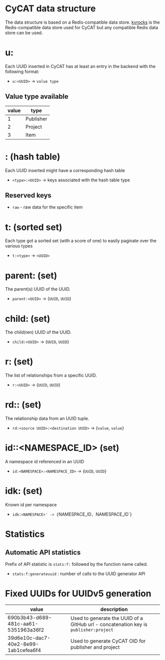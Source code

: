 # CyCAT data structure

The data structure is based on a Redis-compatible data store. [kvrocks](https://github.com/bitleak/kvrocks) is the Redis-compatible data store used for CyCAT
but any compatible Redis data store can be used.

# u:<UUID>

Each UUID inserted in CyCAT has at least an entry in the backend with the following format:

- `u:<UUID>` -> `value type`

## Value type available

|value|type|
|-----|-----------------------------------------|
| 1   | Publisher                               |
| 2   | Project                                 |
| 3   | Item                                    |

# <TYPE INT>:<UUID> (hash table)

Each UUID inserted might have a corresponding hash table

- `<type>:<UUID>` -> keys associated with the hash table type

## Reserved keys

- `raw` - raw data for the specific item

# t:<TYPE INT> (sorted set)

Each type got a sorted set (with a score of one) to easily paginate over the various types

- `t:<type>` -> `<UUID>`

# parent:<UUID> (set)

The parent(s) UUID of the UUID.

- `parent:<UUID>` -> {`UUID`, `UUID`}

# child:<UUID> (set)

The child(ren) UUID of the UUID.

- `child:<UUID>` -> {`UUID`, `UUID`}

# r:<UUID> (set)

The list of relationships from a specific UUID.

- `r:<UUID>` -> {`UUID`, `UUID`}

# rd:<UUID>:<UUID> (set)

The relationship data from an UUID tuple.

- `rd:<source UUID>:<destination UUID>` -> {`value`, `value`}

# id:<NAMESPACE>:<NAMESPACE_ID> (set)

A namespace id referenced in an UUID

- `id:<NAMESPACE>:<NAMESPACE_ID>` -> {`UUID`, `UUID`}

# idk:<NAMESPACE> (set)

Known id per namespace

- `idk:<NAMESPACE>' -> {`NAMESPACE_ID`, `NAMESPACE_ID`}

# Statistics

## Automatic API statistics

Prefix of API statistic is `stats:f:` followed by the function name called.

- `stats:f:generateuuid` : number of calls to the UUID generator API

# Fixed UUIDs for UUIDv5 generation

|value|description|
|-----|-----------|
|690b3b43-d689-481c-aa61-5351963a36f2|Used to generate the UUID of a GitHub url - concatenation key is `publisher:project`|
|39d6e10c-dac7-40e2-8e99-1ab1cefea6f4|Used to generate CyCAT OID for publisher and project|

